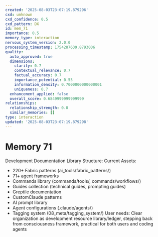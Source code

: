 ```yaml
---
created: '2025-08-03T23:07:19.879296'
cxd: unknown
cxd_confidence: 0.5
cxd_pattern: DX
id: mem_71
importance: 0.5
memory_type: interaction
nervous_system_version: 2.0.0
processing_timestamp: 1754287639.8793006
quality:
  auto_approved: true
  dimensions:
    clarity: 0.7
    contextual_relevance: 0.7
    factual_accuracy: 0.7
    importance_potential: 0.55
    information_density: 0.7000000000000001
    uniqueness: 0.7
  enhancement_applied: false
  overall_score: 0.6849999999999999
relationships:
  relationship_strength: 0.0
  similar_memories: []
type: interaction
updated: '2025-08-03T23:07:19.879298'
---
```


# Memory 71

Development Documentation Library Structure:
Current Assets:
- 220+ Fabric patterns (ai_tools/fabric_patterns/)
- 71+ agent frameworks
- Commands library (commands/tools/, commands/workflows/)
- Guides collection (technical guides, prompting guides)
- Greptile documentation
- CustomClaude patterns
- AI prompt library
- Agent configurations (.claude/agents/)
- Tagging system (08_meta/tagging_system/)
User needs: Clear organization as development resource library/ledger, stepping back from consciousness framework, practical for both users and coding agents